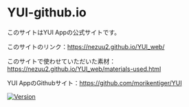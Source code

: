 # YUI-github.io

<!-- # Short Description -->

このサイトはYUI Appの公式サイトです。

このサイトのリンク：https://nezuu2.github.io/YUI_web/

このサイトで使わせていただいた素材：https://nezuu2.github.io/YUI_web/materials-used.html

YUI AppのGithubサイト：https://github.com/morikentiger/YUI

<!-- # Badges -->

[![Version](https://img.shields.io/badge/version-v0.1.1-00c3ee.svg?style=flat-square)]()

<!-- CREATED_BY_LEADYOU_README_GENERATOR -->
